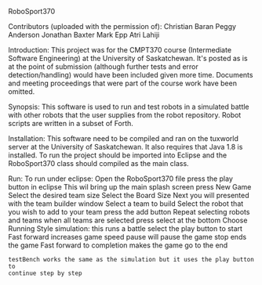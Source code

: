 RoboSport370

Contributors (uploaded with the permission of):
Christian Baran
Peggy Anderson
Jonathan Baxter
Mark Epp
Atri Lahiji

Introduction:
This project was for the CMPT370 course (Intermediate Software Engineering) at the University of Saskatchewan.
It's posted as is at the point of submission (although further tests and error detection/handling) would have been included
	given more time.
Documents and meeting proceedings that were part of the course work have been omitted.

Synopsis:
This software is used to run and test robots in a simulated battle with other
	robots that the user supplies from the robot repository.
Robot scripts are written in a subset of Forth.


Installation:
This software need to be compiled and ran on the tuxworld server at the
University of Saskatchewan. It also requires that Java 1.8 is installed. To run
the project should be imported into Eclipse and the RoboSport370 class should compiled as the main class. 

Run:
To run under eclipse:
	Open the RoboSport370 file
	press the play button in eclipse
This wil bring up the main splash screen
	press New Game
	Select the desired team size
	Select the Board Size
Next you will presented with the team builder window
	Select a team to build
	Select the robot that you wish to add to your team
	press the add button
	Repeat selecting robots and teams
	when all teams are selected press select at the bottom
 Choose Running Style
	simulation: this runs a battle 
		select the play button to start
		Fast forward increases game speed
		pause will pause the game
		stop ends the game
		Fast forward to completion makes the game go to the end
	
	testBench works the same as the simulation but it uses the play button to
	continue step by step
